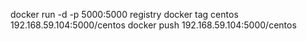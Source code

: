 docker run -d -p 5000:5000 registry
docker tag centos 192.168.59.104:5000/centos
docker push 192.168.59.104:5000/centos
